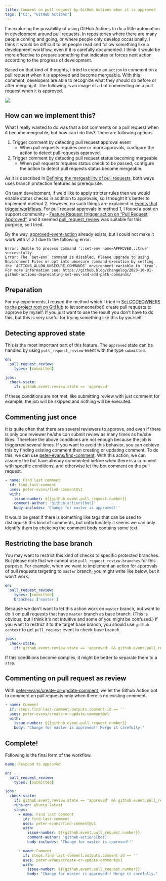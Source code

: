 ```yaml
---
title: Comment on pull request by GitHub Actions when it is approved
tags: ["CI", "GitHub Actions"]
---
```

I'm exploring the possibility of using GitHub Actions to do a little automation in development around pull requests.
In repositories where there are many people coming and going, or where people only develop occasionally, I think it would be difficult to let people read and follow something like a development workflow, even if it is carefully documented.
I think it would be more effective to prepare something that indicates or forces next action according to the progress of development.

Based on that kind of thoughts, I tried to create an `action` to comment on a pull request when it is approved and become mergeable.
With this comment, developers are able to recognize what they should do before or after merging it.
The following is an image of a bot commenting on a pull request when it is approved.

![](/img/2021-03-comment-on-pr-when-approved_1.png)

<!--more-->

## How can we implement this?

What I really wanted to do was that a bot comments on a pull request when it become mergeable, but how can I do this?
There are following options.

1. Trigger comment by detecting pull request approval event
    - When pull requests requires one or more approvals, configure the action to detect pull requests approved.
2. Trigger comment by detecting pull request status becoming mergeable
    - When pull requests requires status check to be passed, configure the action to detect pull requests status become mergeable.

As it is described in [Defining the mergeability of pull requests](https://docs.github.com/en/github/administering-a-repository/defining-the-mergeability-of-pull-requests), both ways uses branch protection features as prerequisite.

On team development, if we'd like to apply stricter rules then we would enable status checks in addition to approvals, so I thought it's better to implement method 2.
However, no such things are explained in [Events that trigger workflows](https://docs.github.com/en/actions/reference/events-that-trigger-workflows).
For pull request approvals in method 1, I found a post on support community - [Feature Request |trigger action on “Pull Request Approved”](https://github.community/t/feature-request-trigger-action-on-pull-request-approved/18413), and it seemed [pull_request_review](https://docs.github.com/en/actions/reference/events-that-trigger-workflows#pull_request_review) was suitable for this purpose, so I tried.

By the way, [approved-event-action](https://github.com/taichi/approved-event-action) already exists, but I could not make it work with v1.2.1 due to the following error:

```
Error: Unable to process command '::set-env name=APPROVED,::true' successfully.
Error: The `set-env` command is disabled. Please upgrade to using Environment Files or opt into unsecure command execution by setting the `ACTIONS_ALLOW_UNSECURE_COMMANDS` environment variable to `true`. For more information see: https://github.blog/changelog/2020-10-01-github-actions-deprecating-set-env-and-add-path-commands/
```

## Preparation

For my experiments, I reused the method which I tried in [Set CODEOWNERS to the project root on GitHub](/post/2021/02/codeowners-for-root-dir/) to let someone(bot) create pull requests to approve by myself.
If you just want to use the result you don't have to do this, but this is very useful for trying something like this by yourself.

## Detecting approved state

This is the most important part of this feature. The `approved` state can be handled by using `pull_request_review` event with the type `submitted`.

```yml
on:
  pull_request_review:
    types: [submitted]

jobs:
  check-state:
    if: github.event.review.state == 'approved'
```

If these conditions are not met, like submitting review with just comment for example, the job will be skipped and nothing will be executed.

## Commenting just once

It is quite often that there are several reviewers to approve, and even if there is only one reviewer he/she can submit review as many times as he/she likes. Therefore the above conditions are not enough because the job is triggerred several times.
If you want to avoid this behavior, you can achieve this by finding existing comment then creating or updating comment.
To do this, we can use [peter-evans/find-comment](https://github.com/peter-evans/find-comment).
With this action, we can assume the bot have already commented before when there is a comment with specific conditions, and otherwise let the bot comment on the pull request.

```yml
- name: Find last comment
  id: find-last-comment
  uses: peter-evans/find-comment@v1
  with:
    issue-number: ${{github.event.pull_request.number}}
    comment-author: 'github-actions[bot]'
    body-includes: 'Change for master is approved!!'
```

It would be great if there is something like tags that can be used to distinguish this kind of comments, but unfortunately it seems we can only identify them by chekcing the comment body contains some text.

## Restricting the base branch

You may want to restrict this kind of checks to specific protected branches. But please note that we cannot use `pull_request_review.branches` for this purpose.
For example, when we want to implement an action for approvals of pull requests targeting to `master` branch, you might write like below, but it won't work.

```yml
on:
  pull_request_review:
    types: [submitted]
    branches: ['master']
```

Because we don't want to let this action work on `master` branch, but want to do it on pull requests that have `master` branch as base branch.
(This is obvious, but I think it's not intuitive and some of you might be confused.)
If you want to restrict it to the target base branch, you should use `github context` to get `pull_request` event to check base branch.

```yml
jobs:
  check-state:
    if: github.event.review.state == 'approved' && github.event.pull_request.base.ref == 'master'
```

If this conditions become complex, it might be better to separate them to a `step`.

## Commenting on pull request as review

With [peter-evans/create-or-update-comment](https://github.com/peter-evans/create-or-update-comment), we let the Github Action bot to comment on pull requests only when there is no existing comment.

```yml
- name: Comment
  if: steps.find-last-comment.outputs.comment-id == ''
  uses: peter-evans/create-or-update-comment@v1
  with:
    issue-number: ${{github.event.pull_request.number}}
    body: "Change for master is approved!! Merge it carefully."
```

## Complete!

Following is the final form of the workflow.

```yml
name: Respond to approved

on:
  pull_request_review:
    types: [submitted]

jobs:
  check-state:
    if: github.event.review.state == 'approved' && github.event.pull_request.base.ref == 'master'
    runs-on: ubuntu-latest
    steps:
      - name: Find last comment
        id: find-last-comment
        uses: peter-evans/find-comment@v1
        with:
          issue-number: ${{github.event.pull_request.number}}
          comment-author: 'github-actions[bot]'
          body-includes: 'Change for master is approved!!'

      - name: Comment
        if: steps.find-last-comment.outputs.comment-id == ''
        uses: peter-evans/create-or-update-comment@v1
        with:
          issue-number: ${{github.event.pull_request.number}}
          body: "Change for master is approved!! Merge it carefully."
```
